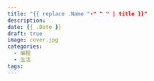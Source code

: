 ```yaml
---
title: "{{ replace .Name "-" " " | title }}"
description:
date: {{ .Date }}
draft: true
image: cover.jpg
categories:
  - 编程
  - 生活
tags:
---
```

